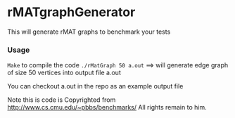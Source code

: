 # rMATgraphGenerator
This will generate rMAT graphs to benchmark your tests

### Usage
`Make` to compile the code
`./rMatGraph 50 a.out` ==> will generate edge graph of size 50 vertices into output file a.out

You can checkout a.out in the repo as an example output file 

Note this is code is Copyrighted from http://www.cs.cmu.edu/~pbbs/benchmarks/ All rights remain to him.
